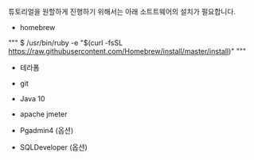 튜토리얼을 원할하게 진행하기 위해서는 아래 소트트웨어의 설치가 필요합니다. 

* homebrew

"""
$ /usr/bin/ruby -e "$(curl -fsSL https://raw.githubusercontent.com/Homebrew/install/master/install)"
"""


* 테라폼 

* git 

* Java 10 

* apache jmeter

* Pgadmin4 (옵션)

* SQLDeveloper (옵션)
